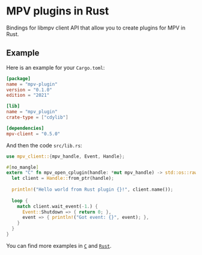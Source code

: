 # MPV plugins in Rust

Bindings for libmpv client API that allow you to create plugins for MPV in Rust.

## Example

Here is an example for your `Cargo.toml`:

```toml
[package]
name = "mpv-plugin"
version = "0.1.0"
edition = "2021"

[lib]
name = "mpv_plugin"
crate-type = ["cdylib"]

[dependencies]
mpv-client = "0.5.0"
```

And then the code `src/lib.rs`:

```rust
use mpv_client::{mpv_handle, Event, Handle};

#[no_mangle]
extern "C" fn mpv_open_cplugin(handle: *mut mpv_handle) -> std::os::raw::c_int {
  let client = Handle::from_ptr(handle);
  
  println!("Hello world from Rust plugin {}!", client.name());
  
  loop {
    match client.wait_event(-1.) {
      Event::Shutdown => { return 0; },
      event => { println!("Got event: {}", event); },
    }
  }
}
```

You can find more examples in [`C`](https://github.com/mpv-player/mpv-examples/tree/master/cplugins) and [`Rust`](https://github.com/TheCactusVert/mpv-sponsorblock).
